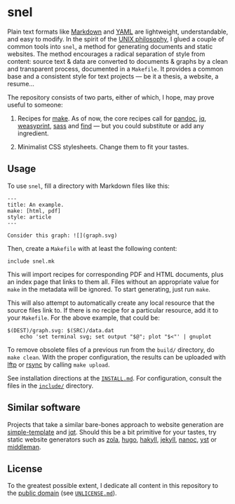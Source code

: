 snel
==============================================================================

Plain text formats like [Markdown](http://commonmark.org/help/) and 
[YAML](http://www.yaml.org/spec/) are lightweight, understandable, and easy to 
modify. In the spirit of the [UNIX 
philosophy](https://en.wikipedia.org/wiki/Unix_philosophy), I glued a couple 
of common tools into `snel`, a method for generating documents and static 
websites. The method encourages a radical separation of style from content: 
source text & data are converted to documents & graphs by a clean and 
transparent process, documented in a `Makefile`. It provides a common base and 
a consistent style for text projects — be it a thesis, a website, a resume…

The repository consists of two parts, either of which, I hope, may prove 
useful to someone:

1.  Recipes for [make](https://www.gnu.org/software/make). As of now, the core 
    recipes call for [pandoc](http://pandoc.org/), 
    [jq](https://stedolan.github.io/jq/), 
    [weasyprint](https://weasyprint.org/), [sass](http://sass-lang.com/) and 
    [find](https://www.gnu.org/software/findutils/) — but you could substitute 
    or add any ingredient. 

2.  Minimalist CSS stylesheets. Change them to fit your tastes.
 

Usage
-------------------------------------------------------------------------------

To use `snel`, fill a directory with Markdown files like this:

    ---
    title: An example.
    make: [html, pdf]
    style: article
    ---

    Consider this graph: ![](graph.svg)

Then, create a `Makefile` with at least the following content:

    include snel.mk

This will import recipes for corresponding PDF and HTML documents, plus an 
index page that links to them all. Files without an appropriate value for 
`make` in the metadata will be ignored. To start generating, just run `make`.

This will also attempt to automatically create any local resource that the 
source files link to. If there is no recipe for a particular resource, add it 
to your `Makefile`. For the above example, that could be:

    $(DEST)/graph.svg: $(SRC)/data.dat
        echo 'set terminal svg; set output "$@"; plot "$<"' | gnuplot

To remove obsolete files of a previous run from the `build/` directory, do 
`make clean`. With the proper configuration, the results can be uploaded with 
[lftp](http://lftp.yar.ru/) or [rsync](https://rsync.samba.org/) by calling 
`make upload`.

See installation directions at the [`INSTALL.md`](INSTALL.md). For 
configuration, consult the files in the [`include/`](include/) directory.


Similar software
-------------------------------------------------------------------------------

Projects that take a similar bare-bones approach to website generation are 
[simple-template](https://github.com/simple-template/pandoc) and
[jqt](https://fadado.github.io/jqt/). Should this be a bit primitive for your 
tastes, try static website generators such as 
[zola](https://www.getzola.org/), [hugo](http://gohugo.io/), 
[hakyll](https://jaspervdj.be/hakyll/about.html),
[jekyll](http://jekyllrb.com/), [nanoc](https://nanoc.ws/), 
[yst](https://github.com/jgm/yst) or [middleman](https://middlemanapp.com/). 


License
------------------------------------------------------------------------------

To the greatest possible extent, I dedicate all content in this
repository to the [public domain](https://unlicense.org/) (see 
[`UNLICENSE.md`](UNLICENSE.md)).

